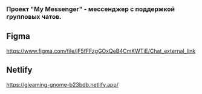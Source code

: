 ### Проект "My Messenger" - мессенджер с поддержкой групповых чатов.

## Figma 
https://www.figma.com/file/jF5fFFzgGOxQeB4CmKWTiE/Chat_external_link

## Netlify
https://gleaming-gnome-b23bdb.netlify.app/
